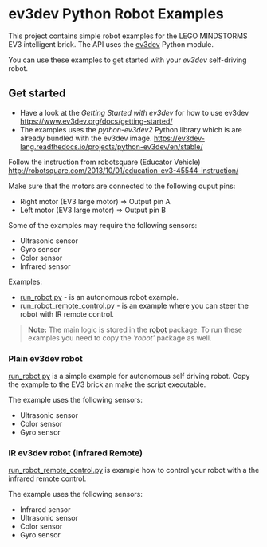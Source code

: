 # ev3dev Python Robot Examples
This project contains simple robot examples for the LEGO MINDSTORMS EV3 intelligent brick. The API uses the [ev3dev](http://www.ev3dev.org/) Python module. 

You can use these examples to get started with your *ev3dev* self-driving robot.


## Get started
- Have a look at the *Getting Started with ev3dev* for how to use ev3dev https://www.ev3dev.org/docs/getting-started/
- The examples uses the *python-ev3dev2* Python library which is are already bundled with the ev3dev image. https://ev3dev-lang.readthedocs.io/projects/python-ev3dev/en/stable/


Follow the instruction from robotsquare (Educator Vehicle) http://robotsquare.com/2013/10/01/education-ev3-45544-instruction/

Make sure that the motors are connected to the following ouput pins:

- Right motor (EV3 large motor) => Output pin A
- Left motor (EV3 large motor) => Output pin B

Some of the examples may require the following sensors:

- Ultrasonic sensor
- Gyro sensor
- Color sensor
- Infrared sensor

Examples:

- [run_robot.py](run_robot.py) - is an autonomous robot example. 
- [run_robot_remote_control.py](run_robot_remote_control.py) - is an example where you can steer the robot with IR remote control.


> __Note:__
> The main logic is stored in the [robot](robot) package. To run these examples 
> you need to copy the _'robot'_ package as well.


### Plain ev3dev robot

[run_robot.py](run_robot.py) is a simple example for autonomous self driving robot. 
Copy the example to the EV3 brick an make the script executable. 

The example uses the following sensors:

- Ultrasonic sensor
- Color sensor
- Gyro sensor
    
### IR ev3dev robot (Infrared Remote)

[run_robot_remote_control.py](run_robot_remote_control.py)  is example how to control your robot with a the infrared remote control.

The example uses the following sensors:

- Infrared sensor
- Ultrasonic sensor
- Color sensor
- Gyro sensor

